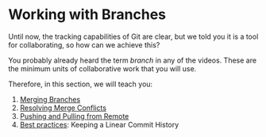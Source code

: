 # Working with Branches

Until now, the tracking capabilities of Git are clear, but we told you it is a tool for collaborating, so how can we achieve this?

You probably already heard the term _branch_ in any of the videos. These are the minimum units of collaborative work that you will use.  

Therefore, in this section, we will teach you:
1. [Merging Branches](01_merging_branches.md)
2. [Resolving Merge Conflicts](02_merge_conflicts.md)
3. [Pushing and Pulling from Remote](03_push_and_pull.md)
4. [Best practices](04_keeping_linear_history.md): Keeping a Linear Commit History
